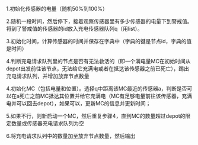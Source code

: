 1.初始化传感器的电量（随机50%到100%）

2.随机一段时间，然后停下，接着观察传感器里有多少传感器的电量下到警戒值。将到了警戒值的传感器的id放入充电传感器队列q（用list）。

3.初始化时间，计算传感器的时间并保存在字典中（字典的键是节点id，字典的值是时间）

4.判断充电请求队列里的节点是否有无法救活的（即一个满电量MC在初始时间从depot出发前往该节点，无法给它充满电或者在抵达该传感器之前已死亡），踢出充电请求队列，并增加放弃节点数量

4.初始化MC（包括电量和位置）。选择q中距离该MC最近的传感器a，判断是否可以在a死亡之前MC抵达其位置并给它充满电（MC有足够电量前往该传感器，充满电并可以回去depot），如果可以，更新MC的信息并更新时间；

5.如果不行，则新启动一个MC，然后重复步骤4，直到MC的数量超过depot的限定数量或传感器充电请求队列为空

6.将充电请求队列中的数量加至放弃节点数量，然后输出
